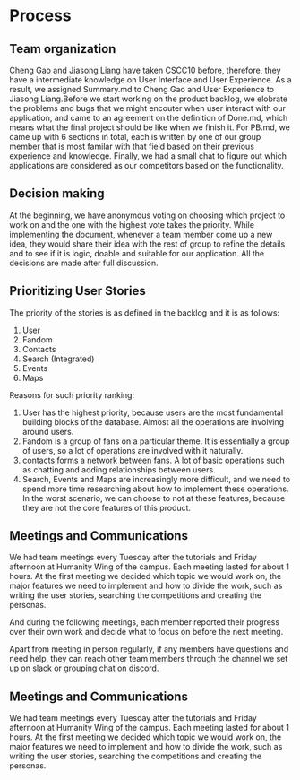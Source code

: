 # Process

## Team organization

Cheng Gao and Jiasong Liang have taken CSCC10 before, therefore, they have a intermediate knowledge on User Interface and User Experience. As a result, we assigned Summary.md to Cheng Gao and User Experience to Jiasong Liang.Before we start working on the product backlog, we elobrate the problems and bugs that we might encouter when user interact with our application, and came to an agreement on the definition of Done.md, which means what the final project should be like when we finish it. For PB.md, we came up with 6 sections in total, each is written by one of our group member that is most familar with that field based on their previous experience and knowledge. Finally, we had a small chat to figure out which applications are considered as our competitors based on the functionality.

## Decision making

At the beginning, we have anonymous voting on choosing which project to work on and the one with the highest vote takes the priority. While implementing the document, whenever a team member come up a new idea, they would share their idea with the rest of group to refine the details and to see if it is logic, doable and suitable for our application. All the decisions are made after full discussion.

## Prioritizing User Stories

The priority of the stories is as defined in the backlog and it is as follows:

1. User
2. Fandom
3. Contacts
4. Search (Integrated)
5. Events
6. Maps

Reasons for such priority ranking:

1. User has the highest priority, because users are the most fundamental building blocks of the database. Almost all the operations are involving around users.
2. Fandom is a group of fans on a particular theme. It is essentially a group of users, so a lot of operations are involved with it naturally.
3. contacts forms a network between fans. A lot of basic operations such as chatting and adding relationships between users.
4. Search, Events and Maps are increasingly more difficult, and we need to spend more time researching about how to implement these operations. In the worst scenario, we can choose to not at these features, because they are not the core features of this product.



## Meetings and Communications

We had team meetings every Tuesday after the tutorials and Friday afternoon at Humanity Wing of the campus. Each meeting lasted for about 1 hours. At the first meeting we decided which topic we would work on, the major features we need to implement and how to divide the work, such as writing the user stories, searching the competitions and creating the personas. 

And during the following meetings, each member reported their progress over their own work and decide what to focus on before the next meeting. 

Apart from meeting in person regularly, if any members have questions and need help, they can reach other team members through the channel we set up on slack or grouping chat on discord. 


## Meetings and Communications

We had team meetings every Tuesday after the tutorials and Friday afternoon at Humanity Wing of the campus. Each meeting lasted for about 1 hours. At the first meeting we decided which topic we would work on, the major features we need to implement and how to divide the work, such as writing the user stories, searching the competitions and creating the personas. 
